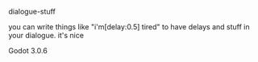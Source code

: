 dialogue-stuff

you can write things like "i'm[delay:0.5] tired" to have delays and stuff in your dialogue. it's nice

Godot 3.0.6

